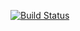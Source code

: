 [![Build Status](https://travis-ci.org/lenarother/rxnconcompiler.svg?branch=master)](https://travis-ci.org/lenarother/rxnconcompiler)